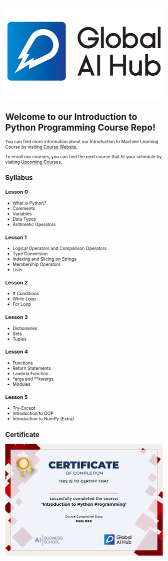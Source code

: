 <div align="center">
  <img src="logo.png">
</div>

# Welcome to our Introduction to Python Programming Course Repo!

You can find more information about our Introduction to Machine Learning Course by visiting [Course Website.](https://globalaihub.com/introduction-to-machine-learning/)

To enroll our courses, you can find the next course that fit your schedule by visiting [Upcoming Courses.](https://globalaihub.com/upcoming-courses/)

## Syllabus

### Lesson 0
- What is Python?
- Comments
- Variables
- Data Types
- Arithmetic Operators

### Lesson 1
- Logical Operators and Comparison Operators
- Type Conversion
- Indexing and Slicing on Strings
- Membership Operators
- Lists

### Lesson 2
- If Conditions
- While Loop
- For Loop

### Lesson 3
- Dictionaries
- Sets
- Tuples

### Lesson 4
- Functions
- Return Statements
- Lambda Function
- *args and **kwargs
- Modules


### Lesson 5
- Try-Except
- Introduction to OOP
- Introduction to NumPy (Extra)

## Certificate
![](PythonCertificate.png)



